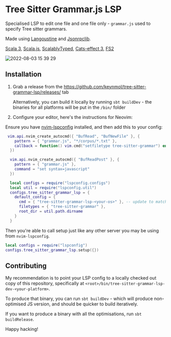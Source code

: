 # Tree Sitter Grammar.js LSP

Specialised LSP to edit one file and one file only - `grammar.js` used to specify Tree sitter grammars.

Made using [Langoustine](https://github.com/neandertech/langoustine) 
and [Jsonrpclib](https://github.com/neandertech/jsonrpclib).

[Scala 3](https://docs.scala-lang.org/scala3/book/introduction.html#), 
[Scala.js](https://www.scala-js.org), 
[ScalablyTyped](https://scalablytyped.org/docs/readme.html),
[Cats-effect 3](https://typelevel.org/cats-effect/),
[FS2](https://fs2.io/#/)

![2022-08-03 15 39 29](https://user-images.githubusercontent.com/1052965/182636739-3f63349b-2336-4afa-8fc9-767b392df25b.gif)

## Installation

1. Grab a release from the https://github.com/keynmol/tree-sitter-grammar-lsp/releases/ tab
   
   Alternatively, you can build it locally by running `sbt buildDev` - the binaries 
   for all platforms will be put in the `/bin/` folder
2. Configure your editor, here's the instructions for Neovim:

Ensure you have [nvim-lspconfig](https://github.com/neovim/nvim-lspconfig)
installed, and then add this to your config:

```lua
 vim.api.nvim_create_autocmd({ "BufRead", "BufNewFile" }, {
    pattern = { "grammar.js", "*/corpus/*.txt" },
    callback = function() vim.cmd("setfiletype tree-sitter-grammar") end
  })

  vim.api.nvim_create_autocmd({ "BufReadPost" }, {
    pattern = { "grammar.js" },
    command = "set syntax=javascript"
  })

  local configs = require("lspconfig.configs")
  local util = require("lspconfig.util")
  configs.tree_sitter_grammar_lsp = {
    default_config = {
      cmd = { "tree-sitter-grammar-lsp-<your-os>" }, -- update to match your local installation location
      filetypes = { "tree-sitter-grammar" },
      root_dir = util.path.dirname
    }
  }
```

Then you're able to call setup just like any other server you may be using from
`nvim-lspconfig`.

```lua
local configs = require("lspconfig")
configs.tree_sitter_grammar_lsp.setup({})
```

## Contributing

My recommendation is to point your LSP config to a locally checked out copy of 
this repository, specifically at `<root>/bin/tree-sitter-grammar-lsp-dev-<your-platform>`.

To produce that binary, you can run `sbt buildDev` - which will produce non-optimised
JS version, and should be quicker to build iteratively.

If you want to produce a binary with all the optimisations, run `sbt buildRelease`.

Happy hacking!
